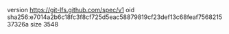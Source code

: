 version https://git-lfs.github.com/spec/v1
oid sha256:e7014a2b6c18fc3f8cf725d5eac58879819cf23def13c68feaf756821537326a
size 3548
